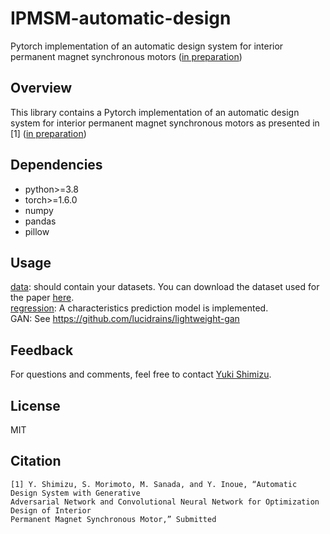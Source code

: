 # IPMSM-automatic-design
Pytorch implementation of an automatic design system for interior permanent magnet synchronous motors ([in preparation](https://www.techrxiv.org/))

## Overview
This library contains a Pytorch implementation of an automatic design system for interior permanent magnet synchronous motors as presented in [1] ([in preparation](https://www.techrxiv.org/))

## Dependencies
- python>=3.8
- torch>=1.6.0
- numpy
- pandas
- pillow

## Usage
[data](/data): should contain your datasets. You can download the dataset used for the paper [here](https://ieee-dataport.org/documents/dataset-motor-parameters-ipmsm).  
[regression](/regression.py): A characteristics prediction model is implemented.  
GAN: See https://github.com/lucidrains/lightweight-gan

## Feedback
For questions and comments, feel free to contact [Yuki Shimizu](de104004@edu.osakafu-u.ac.jp).

## License
MIT

## Citation
```
[1] Y. Shimizu, S. Morimoto, M. Sanada, and Y. Inoue, “Automatic Design System with Generative  
Adversarial Network and Convolutional Neural Network for Optimization Design of Interior  
Permanent Magnet Synchronous Motor,” Submitted
```

